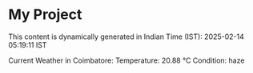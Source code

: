 # My Project

This content is dynamically generated in Indian Time (IST): 2025-02-14 05:19:11 IST


Current Weather in Coimbatore:
Temperature: 20.88 °C
Condition: haze
